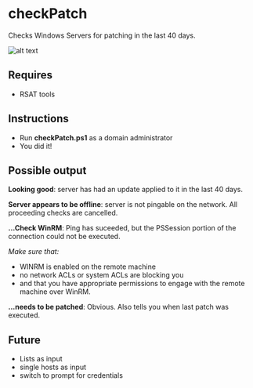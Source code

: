 # checkPatch
Checks Windows Servers for patching in the last 40 days.

![alt text](https://i.imgur.com/ZEAKHIi.png "checkPatch in action!")

## Requires
- RSAT tools

## Instructions

- Run **checkPatch.ps1** as a domain administrator
- You did it!

## Possible output

**Looking good**: server has had an update applied to it in the last 40 days.

**Server appears to be offline**: server is not pingable on the network. All proceeding checks are cancelled.

**...Check WinRM**: Ping has suceeded, but the PSSession portion of the connection could not be executed. 

*Make sure that:*
- WINRM is enabled on the remote machine
- no network ACLs or system ACLs are blocking you
- and that you have appropriate permissions to engage with the remote machine over WinRM.

**...needs to be patched**: Obvious. Also tells you when last patch was executed. 

## Future

- Lists as input
- single hosts as input
- switch to prompt for credentials
